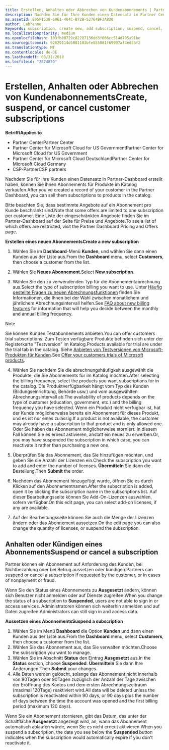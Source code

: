 ```yaml
---
title: Erstellen, Anhalten oder Abbrechen von Kundenabonnements | Partner Center
description: Nachdem Sie für Ihre Kunden einen Datensatz in Partner Center erstellt haben, können Sie ihnen Abonnements für Produkte im Katalog verkaufen.
ms.assetid: E95F1538-60E1-464C-B72B-52764BF3A820
author: Labrenne
Keywords: subscription, create new, add subscription, suspend, cancel,
ms.localizationpriority: medium
ms.openlocfilehash: 103fb80729c82287136dd3f006cc514d795a91be
ms.sourcegitcommit: 92629114d5081103bfe555081f69997af4ed56f2
ms.translationtype: MT
ms.contentlocale: de-DE
ms.lasthandoff: 08/31/2018
ms.locfileid: "2874850"
---
```

# <a name="create-suspend-or-cancel-customer-subscriptions"></a><span data-ttu-id="78f3c-103">Erstellen, Anhalten oder Abbrechen von Kundenabonnements</span><span class="sxs-lookup"><span data-stu-id="78f3c-103">Create, suspend, or cancel customer subscriptions</span></span>

**<span data-ttu-id="78f3c-104">Betrifft</span><span class="sxs-lookup"><span data-stu-id="78f3c-104">Applies to</span></span>**

-  <span data-ttu-id="78f3c-105">Partner Center</span><span class="sxs-lookup"><span data-stu-id="78f3c-105">Partner Center</span></span>
-  <span data-ttu-id="78f3c-106">Partner Center für Microsoft Cloud for US Government</span><span class="sxs-lookup"><span data-stu-id="78f3c-106">Partner Center for Microsoft Cloud for US Government</span></span>
-  <span data-ttu-id="78f3c-107">Partner Center für Microsoft Cloud Deutschland</span><span class="sxs-lookup"><span data-stu-id="78f3c-107">Partner Center for Microsoft Cloud Germany</span></span>
-  <span data-ttu-id="78f3c-108">CSP-Partner</span><span class="sxs-lookup"><span data-stu-id="78f3c-108">CSP partners</span></span>

<span data-ttu-id="78f3c-109">Nachdem Sie für Ihre Kunden einen Datensatz in Partner-Dashboard erstellt haben, können Sie ihnen Abonnements für Produkte im Katalog verkaufen.</span><span class="sxs-lookup"><span data-stu-id="78f3c-109">After you've created a record of your customer in the Partner Dashboard, you can sell them subscriptions to products in the catalog.</span></span>

<span data-ttu-id="78f3c-110">Bitte beachten Sie, dass bestimmte Angebote auf ein Abonnement pro Kunde beschränkt sind.</span><span class="sxs-lookup"><span data-stu-id="78f3c-110">Note that some offers are limited to one subscription per customer.</span></span> <span data-ttu-id="78f3c-111">Eine Liste der eingeschränkten Angebote finden Sie im Partner-Dashboard auf der Seite für Preise und Angebote.</span><span class="sxs-lookup"><span data-stu-id="78f3c-111">To see a list of which offers are restricted, visit the Partner Dashboard Pricing and Offers page.</span></span> 


**<span data-ttu-id="78f3c-112">Erstellen eines neuen Abonnements</span><span class="sxs-lookup"><span data-stu-id="78f3c-112">Create a new subscription</span></span>**

1.  <span data-ttu-id="78f3c-113">Wählen Sie im **Dashboard**-Menü **Kunden**, und wählen Sie dann einen Kunden aus der Liste aus.</span><span class="sxs-lookup"><span data-stu-id="78f3c-113">From the **Dashboard** menu, select **Customers**, then choose a customer from the list.</span></span>

2.  <span data-ttu-id="78f3c-114">Wählen Sie **Neues Abonnement**.</span><span class="sxs-lookup"><span data-stu-id="78f3c-114">Select **New subscription**.</span></span>

3.  <span data-ttu-id="78f3c-115">Wählen Sie den zu verwendenden Typ für die Abonnementabrechnung aus.</span><span class="sxs-lookup"><span data-stu-id="78f3c-115">Select the type of subscription billing you want to use.</span></span>  <span data-ttu-id="78f3c-116">Unter [Häufig gestellte Fragen zu neuen Abrechnungsfunktionen](faq-about-new-billing-features.md) finden Sie Informationen, die Ihnen bei der Wahl zwischen monatlichem und jährlichem Abrechnungsintervall helfen.</span><span class="sxs-lookup"><span data-stu-id="78f3c-116">See [FAQ about new billing features](faq-about-new-billing-features.md) for information that will help you decide between the monthly and annual billing frequency.</span></span>
 
 >[!Note]
 ><span data-ttu-id="78f3c-117">Sie können Kunden Testabonnements anbieten.</span><span class="sxs-lookup"><span data-stu-id="78f3c-117">You can offer customers trial subscriptions.</span></span> <span data-ttu-id="78f3c-118">Zum Testen verfügbare Produkte befinden sich unter der Registerkarte "Testversion" im Katalog.</span><span class="sxs-lookup"><span data-stu-id="78f3c-118">Products available for trial are under the trial tab in the catalog.</span></span> <span data-ttu-id="78f3c-119">Siehe [Anbieten von Testversionen von Microsoft-Produkten für Kunden](offer-your-customers-trials-of-microsoft-products.md).</span><span class="sxs-lookup"><span data-stu-id="78f3c-119">See [Offer your customers trials of Microsoft products](offer-your-customers-trials-of-microsoft-products.md).</span></span>

 
4. <span data-ttu-id="78f3c-120">Wählen Sie nachdem Sie die abrechnungshäufigkeit ausgewählt die Produkte, die Sie Abonnements für im Katalog möchten.</span><span class="sxs-lookup"><span data-stu-id="78f3c-120">After selecting the billing frequency, select the products you want subscriptions for in the catalog.</span></span> <span data-ttu-id="78f3c-121">Die Produktverfügbarkeit hängt vom Typ des Kunden (Bildungseinrichtung, Behörde usw.) und vom ausgewählten Abrechnungsintervall ab.</span><span class="sxs-lookup"><span data-stu-id="78f3c-121">The availability of products depends on the type of customer (education, government, etc.) and the billing frequency you have selected.</span></span> <span data-ttu-id="78f3c-122">Wenn ein Produkt nicht verfügbar ist, hat der Kunde möglicherweise bereits ein Abonnement für dieses Produkt, und es ist nur eines zulässig.</span><span class="sxs-lookup"><span data-stu-id="78f3c-122">If a product is not available, the customer may already have a subscription to that product and is only allowed one.</span></span> <span data-ttu-id="78f3c-123">Oder Sie haben das Abonnement möglicherweise storniert. In diesem Fall können Sie es erneut aktivieren, anstatt ein neues zu erwerben.</span><span class="sxs-lookup"><span data-stu-id="78f3c-123">Or, you may have suspended the subscription in which case, you can reactivate it rather than purchasing a new one.</span></span>

5. <span data-ttu-id="78f3c-124">Überprüfen Sie das Abonnement, das Sie hinzufügen möchten, und geben Sie die Anzahl der Lizenzen ein.</span><span class="sxs-lookup"><span data-stu-id="78f3c-124">Check the subscription you want to add and enter the number of licenses.</span></span> <span data-ttu-id="78f3c-125">**Übermitteln** Sie dann die Bestellung.</span><span class="sxs-lookup"><span data-stu-id="78f3c-125">Then **Submit** the order.</span></span>

6.  <span data-ttu-id="78f3c-126">Nachdem das Abonnement hinzugefügt wurde, öffnen Sie es durch Klicken auf den Abonnementnamen.</span><span class="sxs-lookup"><span data-stu-id="78f3c-126">After the subscription is added, open it by clicking the subscription name in the subscriptions list.</span></span> <span data-ttu-id="78f3c-127">Auf dieser Bearbeitungsseite können Sie Add-On-Lizenzen auswählen, sofern verfügbar.</span><span class="sxs-lookup"><span data-stu-id="78f3c-127">On this edit page, you can select add-on licenses, if any are available.</span></span>

7.  <span data-ttu-id="78f3c-128">Auf der Bearbeitungsseite können Sie auch die Menge der Lizenzen ändern oder das Abonnement aussetzen.</span><span class="sxs-lookup"><span data-stu-id="78f3c-128">On the edit page you can also change the quantity of licenses, or suspend the subscription.</span></span>

## <a name="suspend-or-cancel-a-subscription"></a><span data-ttu-id="78f3c-129">Anhalten oder Kündigen eines Abonnements</span><span class="sxs-lookup"><span data-stu-id="78f3c-129">Suspend or cancel a subscription</span></span>

<span data-ttu-id="78f3c-130">Partner können ein Abonnement auf Anforderung des Kunden, bei Nichtbezahlung oder bei Betrug aussetzen oder kündigen.</span><span class="sxs-lookup"><span data-stu-id="78f3c-130">Partners can suspend or cancel a subscription if requested by the customer, or in cases of nonpayment or fraud.</span></span>

<span data-ttu-id="78f3c-131">Wenn Sie den Status eines Abonnements zu **Ausgesetzt** ändern, können sich Benutzer nicht anmelden oder auf Dienste zugreifen.</span><span class="sxs-lookup"><span data-stu-id="78f3c-131">When you change the status of a subscription to **Suspended**, users are not able to sign in or access services.</span></span> <span data-ttu-id="78f3c-132">Administratoren können sich weiterhin anmelden und auf Daten zugreifen.</span><span class="sxs-lookup"><span data-stu-id="78f3c-132">Administrators can still sign in and access data.</span></span>

**<span data-ttu-id="78f3c-133">Aussetzen eines Abonnements</span><span class="sxs-lookup"><span data-stu-id="78f3c-133">Suspend a subscription</span></span>**

1.  <span data-ttu-id="78f3c-134">Wählen Sie im Menü **Dashboard** die Option **Kunden** und dann einen Kunden aus der Liste aus.</span><span class="sxs-lookup"><span data-stu-id="78f3c-134">From the **Dashboard** menu, select **Customers**, then choose a customer from the list.</span></span>
2.  <span data-ttu-id="78f3c-135">Wählen Sie das Abonnement aus, das Sie verwalten möchten.</span><span class="sxs-lookup"><span data-stu-id="78f3c-135">Choose the subscription you want to manage.</span></span>
3.  <span data-ttu-id="78f3c-136">Wählen Sie im Abschnitt **Status** den Eintrag **Ausgesetzt** aus.</span><span class="sxs-lookup"><span data-stu-id="78f3c-136">In the **Status** section, choose **Suspended**.</span></span> <span data-ttu-id="78f3c-137">**Übermitteln** Sie dann Ihre Änderungen.</span><span class="sxs-lookup"><span data-stu-id="78f3c-137">Then **Submit** your changes.</span></span>
4.  <span data-ttu-id="78f3c-138">Alle Daten werden gelöscht, solange das Abonnement nicht innerhalb von 90Tagen oder 90Tagen zuzüglich der Anzahl der Tage zwischen der Eröffnung des Kontos und dem ersten Abrechnungszeitraum (maximal 120Tage) reaktiviert wird.</span><span class="sxs-lookup"><span data-stu-id="78f3c-138">All data will be deleted unless the subscription is reactivated within 90 days, or 90 days plus the number of days between the time the account was opened and the first billing period (maximum 120 days).</span></span>

<span data-ttu-id="78f3c-139">Wenn Sie ein Abonnement stornieren, gibt das Datum, das unter der Schaltfläche **Ausgesetzt** angezeigt wird, an, wann das Abonnement automatisch ablaufen würde, wenn Sie es nicht erneut aktivieren.</span><span class="sxs-lookup"><span data-stu-id="78f3c-139">When you suspend a subscription, the date you see below the **Suspended** button indicates when the subscription would automatically expire if you don't reactivate it.</span></span> 




 




